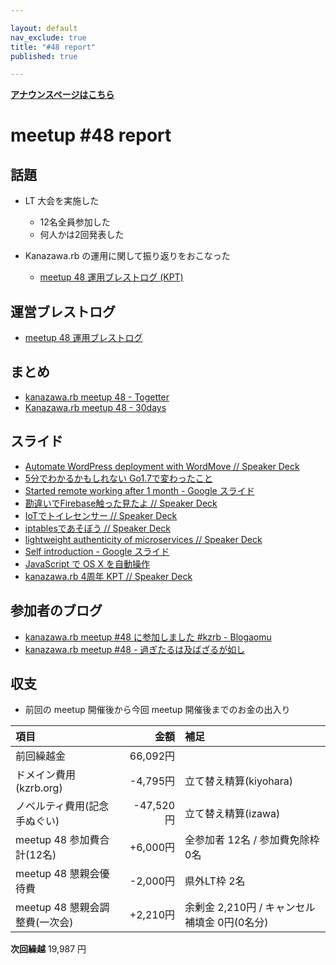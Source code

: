```yaml
---

layout: default
nav_exclude: true
title: "#48 report"
published: true

---
```


<div style="text-align: left;"><a href="./"><strong>アナウンスページはこちら</strong></a></div>

# meetup #48 report

## 話題

* LT 大会を実施した
  + 12名全員参加した
  + 何人かは2回発表した

* Kanazawa.rb の運用に関して振り返りをおこなった
  + [meetup 48 運用ブレストログ \(KPT\)](https://github.com/kanazawarb/meetup/wiki/meetup-48-%E9%81%8B%E7%94%A8%E3%83%96%E3%83%AC%E3%82%B9%E3%83%88%E3%83%AD%E3%82%B0-(KPT))


## 運営ブレストログ

* [meetup 48 運用ブレストログ](https://github.com/kanazawarb/meetup/wiki/meetup-48-%E9%81%8B%E7%94%A8%E3%83%96%E3%83%AC%E3%82%B9%E3%83%88%E3%83%AD%E3%82%B0)


## まとめ

* [kanazawa.rb meetup 48 - Togetter](http://togetter.com/li/1014891)
* [Kanazawa.rb meetup 48 - 30days](http://30d.jp/kzrb/38)


## スライド

* [Automate WordPress deployment with WordMove // Speaker Deck](https://speakerdeck.com/wtnabe/automate-wordpress-deployment-with-wordmove)
* [5分でわかるかもしれない Go1\.7で変わったこと](http://go-talks.appspot.com/github.com/t-murano/talks/2016/go1.7/main.slide#1)
* [Started remote working after 1 month \- Google スライド](https://docs.google.com/presentation/d/1aR8p1M_tDF9khmwvFAgzVEGOj9WqLqHwKAv8-27Pmdk/pub)
* [勘違いでFirebase触った見たよ // Speaker Deck](https://speakerdeck.com/cottondesu/kan-wei-idefirebasehong-tutajian-tayo)
* [IoTでトイレセンサー // Speaker Deck](https://speakerdeck.com/izawa/iotdetoiresensa)
* [iptablesであそぼう // Speaker Deck](https://speakerdeck.com/izawa/iptablesdeasobou)
* [lightweight authenticity of microservices // Speaker Deck](https://speakerdeck.com/wtnabe/lightweight-authenticity-of-microservices)
* [Self introduction \- Google スライド](https://docs.google.com/presentation/d/1AxNTc7FSUPeUz1cf7MLElB5kEDp8rlvp3aldQO1u9P0/pub)
* [JavaScript で OS X を自動操作](http://www.slideshare.net/tomokazu/javascript-os-x)
* [kanazawa\.rb 4周年 KPT // Speaker Deck](https://speakerdeck.com/cottondesu/kanazawa-dot-rb-4zhou-nian-kpt)


## 参加者のブログ

* [kanazawa\.rb meetup \#48 に参加しました \#kzrb \- Blogaomu](http://www.blogaomu.com/entry/kzrb48)
* [kanazawa\.rb meetup \#48 \- 過ぎたるは及ばざるが如し](http://cotton-desu.hatenablog.com/entry/2016/08/22/215837)


## 収支

* 前回の meetup 開催後から今回 meetup 開催後までのお金の出入り

|項目                           |金額         |補足                                               |
|:------------------------------|------------:|:--------------------------------------------------|
| 前回繰越金                    |    66,092円 |                                                   |
| ドメイン費用(kzrb.org)        |    -4,795円 | 立て替え精算(kiyohara)                            |
| ノベルティ費用(記念手ぬぐい)  |   -47,520円 | 立て替え精算(izawa)                               |
| meetup 48 参加費合計(12名)    |    +6,000円 | 全参加者 12名 / 参加費免除枠 0名                  |
| meetup 48 懇親会優待費        |    -2,000円 | 県外LT枠 2名                                      |
| meetup 48 懇親会調整費(一次会)|    +2,210円 | 余剰金 2,210円 / キャンセル補填金 0円(0名分)      |

**次回繰越**  19,987 円


